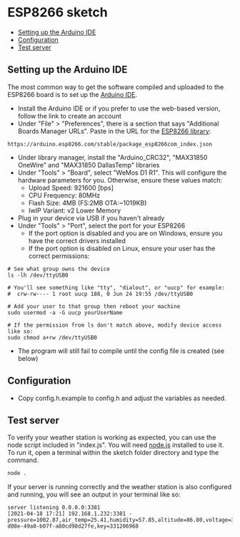 # ESP8266 sketch

- [Setting up the Arduino IDE](#setting-up-arduino-ide)
- [Configuration](#configuration)
- [Test server](#test-server)

## Setting up the Arduino IDE

The most common way to get the software compiled and uploaded to the ESP8266 board is to set up the [Arduino IDE](https://www.arduino.cc/en/Main/Software).

- Install the Arduino IDE or if you prefer to use the web-based version, follow the link to create an account
- Under "File" > "Preferences", there is a section that says "Additional Boards Manager URLs". Paste in the URL for the [ESP8266 library](https://github.com/esp8266/Arduino):

```
https://arduino.esp8266.com/stable/package_esp8266com_index.json
```

- Under library manager, install the "Arduino_CRC32", "MAX31850 OneWire" and "MAX31850 DallasTemp" libraries
- Under "Tools" > "Board", select "WeMos D1 R1". This will configure the hardware parameters for you. Otherwise, ensure these values match:
  - Upload Speed: 921600 [bps]
  - CPU Frequency: 80MHz
  - Flash Size: 4MB (FS:2MB OTA:~1019KB)
  - IwIP Variant: v2 Lower Memory
- Plug in your device via USB if you haven't already
- Under "Tools" > "Port", select the port for your ESP8266
  - If the port option is disabled and you are on Windows, ensure you have the correct drivers installed
  - If the port option is disabled on Linux, ensure your user has the correct permissions:
```
# See what group owns the device
ls -lh /dev/ttyUSB0

# You'll see something like "tty", "dialout", or "uucp" for example:
#  crw-rw---- 1 root uucp 188, 0 Jun 24 19:55 /dev/ttyUSB0

# Add your user to that group then reboot your machine
sudo usermod -a -G uucp yourUserName

# If the permission from ls don't match above, modify device access like so:
sudo chmod a+rw /dev/ttyUSB0
```
- The program will still fail to compile until the config file is created (see below)

## Configuration

- Copy config.h.example to config.h and adjust the variables as needed.

## Test server

To verify your weather station is working as expected, you can use the node script included in "index.js".
You will need [node.js](https://nodejs.org/) installed to use it.
To run it, open a terminal within the sketch folder directory and type the command.

```sh
node .
```

If your server is running correctly and the weather station is also configured and running, you will see an output in your terminal like so:

```
server listening 0.0.0.0:3381
[2021-04-18 17:21] 192.168.1.232:3381 - pressure=1002.87,air_temp=25.41,humidity=57.85,altitude=86.80,voltage=3.76,signal=-59,id=f9f32a13-d08e-49a0-b07f-a80cd98d27fe,key=331206968
```
